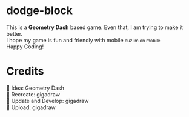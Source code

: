 # dodge-block

This is a <b>Geometry Dash</b> based game. Even that, I am trying to make it better. <br>
I hope my game is fun and friendly with mobile <small> cuz im on mobile </small><br>
Happy Coding!

<h1>Credits</h1>
🔗 Idea: Geometry Dash<br>
🔗 Recreate: gigadraw<br>
🔗 Update and Develop: gigadraw<br>
🔗 Upload: gigadraw<br>
